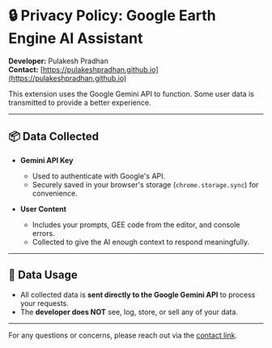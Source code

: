 # 🔒 Privacy Policy: Google Earth Engine AI Assistant

**Developer:** Pulakesh Pradhan  
**Contact:** [https://pulakeshpradhan.github.io](https://pulakeshpradhan.github.io)

This extension uses the Google Gemini API to function. Some user data is transmitted to provide a better experience.

---

## 📦 Data Collected

- **Gemini API Key**  
  - Used to authenticate with Google's API.  
  - Securely saved in your browser's storage (`chrome.storage.sync`) for convenience.

- **User Content**  
  - Includes your prompts, GEE code from the editor, and console errors.  
  - Collected to give the AI enough context to respond meaningfully.

---

## 🔐 Data Usage

- All collected data is **sent directly to the Google Gemini API** to process your requests.
- The **developer does NOT** see, log, store, or sell any of your data.

---

For any questions or concerns, please reach out via the [contact link](https://pulakeshpradhan.github.io).

